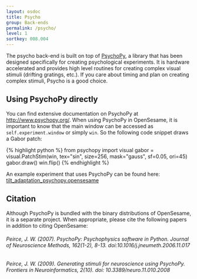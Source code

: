 ```yaml
---
layout: osdoc
title: Psycho
group: Back-ends
permalink: /psycho/
level: 1
sortkey: 008.004
---
```


The psycho back-end is built on top of [PsychoPy][], a library that has been designed specifically for creating psychological experiments. It is hardware accelerated and provides high level routines for creating complex visual stimuli (drifting gratings, etc.). If you care about timing and plan on creating complex stimuli, Psycho is a good choice.

Using PsychoPy directly
-----------------------

You can find extensive documentation on PsychoPy at <http://www.psychopy.org/>. When using PsychoPy in OpenSesame, it is important to know that the main window can be accessed as `self.experiment.window` or simply `win`. So the following code snippet draws a Gabor patch:

{% highlight python %}
from psychopy import visual
gabor = visual.PatchStim(win, tex="sin", size=256, mask="gauss", sf=0.05, ori=45)
gabor.draw()
win.flip()
{% endhighlight %}

An example experiment that uses PsychoPy can be found here: [tilt_adaptation_psychopy.opensesame][example]

Citation
--------

Although PsychoPy is bundled with the binary distributions of OpenSesame, it is a separate project. When appropriate, please cite the following papers in addition to citing OpenSesame:

###### Peirce, J. W. (2007). PsychoPy: Psychophysics software in Python. *Journal of Neuroscience Methods*, *162*(1-2), 8-13. doi:10.1016/j.jneumeth.2006.11.017
###### Peirce, J. W. (2009). Generating stimuli for neuroscience using PsychoPy. *Frontiers in Neuroinformatics*, *2*(10). doi: 10.3389/neuro.11.010.2008

[psychopy]: http://www.psychopy.org/
[example]: https://github.com/smathot/OpenSesame/blob/master/examples/tilt_adaptation_psychopy.opensesame